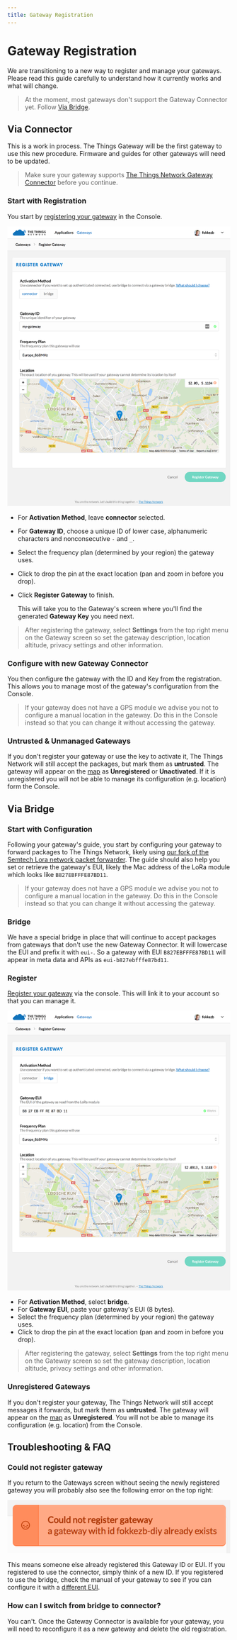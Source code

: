 ```yaml
---
title: Gateway Registration
---
```


# Gateway Registration

We are transitioning to a new way to register and manage your gateways. Please read this guide carefully to understand how it currently works and what will change.

> At the moment, most gateways don't support the Gateway Connector yet. Follow [Via Bridge](#via-bridge).

## Via Connector
This is a work in process. The Things Gateway will be the first gateway to use this new procedure. Firmware and guides for other gateways will need to be updated.

> Make sure your gateway supports [The Things Network Gateway Connector](https://github.com/TheThingsNetwork/ttn-gateway-connector) before you continue.

### Start with Registration
You start by [registering your gateway](https://console.thethingsnetwork.org/gateways/register) in the Console.

![Registration for Connector](registration-connector.png)

- For **Activation Method**, leave **connector** selected.
- For **Gateway ID**, choose a unique ID of lower case, alphanumeric characters and nonconsecutive `-` and `_`.
- Select the frequency plan (determined by your region) the gateway uses.
- Click to drop the pin at the exact location (pan and zoom in before you drop).
- Click **Register Gateway** to finish.

  This will take you to the Gateway's screen where you'll find the generated **Gateway Key** you need next.

> After registering the gateway, select **Settings** from the top right menu on the Gateway screen so set the gateway description, location altitude, privacy settings and other information.

### Configure with new Gateway Connector
You then configure the gateway with the ID and Key from the registration. This allows you to manage most of the gateway's configuration from the Console.

> If your gateway does not have a GPS module we advise you not to configure a manual location in the gateway. Do this in the Console instead so that you can change it without accessing the gateway.

### Untrusted & Unmanaged Gateways
If you don't register your gateway or use the key to activate it, The Things Network will still accept the packages, but mark them as **untrusted**. The gateway will appear on the [map](https://www.thethingsnetwork.org/map) as **Unregistered** or **Unactivated**. If it is unregistered you will not be able to manage its configuration (e.g. location) form the Console.

## Via Bridge

### Start with Configuration
Following your gateway's guide, you start by configuring your gateway to forward packages to The Things Network, likely using [our fork of the Semtech Lora network packet forwarder](https://github.com/TheThingsNetwork/packet_forwarder). The guide should also help you set or retrieve the gateway's EUI, likely the Mac address of the LoRa module which looks like `B827EBFFFE87BD11`.

> If your gateway does not have a GPS module we advise you not to configure a manual location in the gateway. Do this in the Console instead so that you can change it without accessing the gateway.

### Bridge
We have a special bridge in place that will continue to accept packages from gateways that don't use the new Gateway Connector. It will lowercase the EUI and prefix it with `eui-`. So a gateway with EUI `B827EBFFFE87BD11` will appear in meta data and APIs as `eui-b827ebfffe87bd11`.

### Register 
[Register your gateway](https://console.thethingsnetwork.org/gateways/register) via the console. This will link it to your account so that you can manage it.

![Registration for Bridge](registration-bridge.png)

- For **Activation Method**, select **bridge**.
- For **Gateway EUI**, paste your gateway's EUI (8 bytes).
- Select the frequency plan (determined by your region) the gateway uses.
- Click to drop the pin at the exact location (pan and zoom in before you drop).

> After registering the gateway, select **Settings** from the top right menu on the Gateway screen so set the gateway description, location altitude, privacy settings and other information.

### Unregistered Gateways
If you don't register your gateway, The Things Network will still accept messages it forwards, but mark them as **untrusted**. The gateway will appear on the [map](https://www.thethingsnetwork.org/map) as **Unregistered**. You will not be able to manage its configuration (e.g. location) from the Console.

## Troubleshooting & FAQ

### Could not register gateway
If you return to the Gateways screen without seeing the newly registered gateway you will probably also see the following error on the top right:

![Registration Error](registration-error.png)

This means someone else already registered this Gateway ID or EUI. If you registered to use the connector, simply think of a new ID. If you registered to use the bridge, check the manual of your gateway to see if you can configure it with a [different EUI](https://www.randomlists.com/string?length=16).

### How can I switch from bridge to connector?
You can't. Once the Gateway Connector is available for your gateway, you will need to reconfigure it as a new gateway and delete the old registration.
